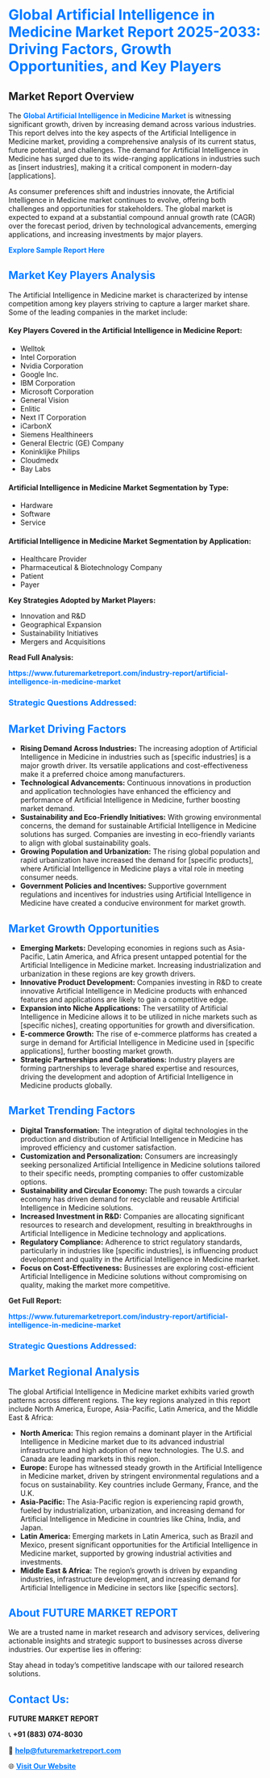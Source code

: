 <h1 style="color: #007BFF;">Global Artificial Intelligence in Medicine Market Report 2025-2033: Driving Factors, Growth Opportunities, and Key Players</h1>

<section id="overview">
<h2>Market Report Overview</h2>
<p>The <a href="https://www.futuremarketreport.com/industry-report/artificial-intelligence-in-medicine-market" style="color: #007BFF; text-decoration: none;"><strong>Global Artificial Intelligence in Medicine Market</strong></a> is witnessing significant growth, driven by increasing demand across various industries. This report delves into the key aspects of the Artificial Intelligence in Medicine market, providing a comprehensive analysis of its current status, future potential, and challenges. The demand for Artificial Intelligence in Medicine has surged due to its wide-ranging applications in industries such as [insert industries], making it a critical component in modern-day [applications].</p>
<p>As consumer preferences shift and industries innovate, the Artificial Intelligence in Medicine market continues to evolve, offering both challenges and opportunities for stakeholders. The global market is expected to expand at a substantial compound annual growth rate (CAGR) over the forecast period, driven by technological advancements, emerging applications, and increasing investments by major players.</p>
</section>

<section id="overview">
<p><a href="https://www.futuremarketreport.com/request-sample/reportId=106449" style="color: #007BFF; text-decoration: none;"><strong>Explore Sample Report Here</strong></a></p>
</section>

<section id="key-players">
<h2 style="color: #007BFF;">Market Key Players Analysis</h2>
<p>The Artificial Intelligence in Medicine market is characterized by intense competition among key players striving to capture a larger market share. Some of the leading companies in the market include:</p>
<h4>Key Players Covered in the Artificial Intelligence in Medicine Report:</h4>
<ul><li>Welltok</li><li>Intel Corporation</li><li>Nvidia Corporation</li><li>Google Inc.</li><li>IBM Corporation</li><li>Microsoft Corporation</li><li>General Vision</li><li>Enlitic</li><li>Next IT Corporation</li><li>iCarbonX</li><li>Siemens Healthineers</li><li>General Electric (GE) Company</li><li>Koninklijke Philips</li><li>Cloudmedx</li><li>Bay Labs</li></ul>
<h4>Artificial Intelligence in Medicine Market Segmentation by Type:</h4>
<ul><li>Hardware</li><li>Software</li><li>Service</li></ul>

<h4>Artificial Intelligence in Medicine Market Segmentation by Application:</h4>
<ul><li>Healthcare Provider</li><li>Pharmaceutical &amp; Biotechnology Company</li><li>Patient</li><li>Payer</li></ul>
<p><strong>Key Strategies Adopted by Market Players:</strong></p>
<ul>
<li>Innovation and R&D</li>
<li>Geographical Expansion</li>
<li>Sustainability Initiatives</li>
<li>Mergers and Acquisitions</li>
</ul>
</section>

<section>
<p><strong>Read Full Analysis: </strong></p><a href="https://www.futuremarketreport.com/industry-report/artificial-intelligence-in-medicine-market" style="color: #007BFF; text-decoration: none;"><strong>https://www.futuremarketreport.com/industry-report/artificial-intelligence-in-medicine-market</strong></a>
<h3 style="color: #007BFF;">Strategic Questions Addressed:</h3>
</section>

<section id="driving-factors">
<h2 style="color: #007BFF;">Market Driving Factors</h2>
<ul>
<li><strong>Rising Demand Across Industries:</strong> The increasing adoption of Artificial Intelligence in Medicine in industries such as [specific industries] is a major growth driver. Its versatile applications and cost-effectiveness make it a preferred choice among manufacturers.</li>
<li><strong>Technological Advancements:</strong> Continuous innovations in production and application technologies have enhanced the efficiency and performance of Artificial Intelligence in Medicine, further boosting market demand.</li>
<li><strong>Sustainability and Eco-Friendly Initiatives:</strong> With growing environmental concerns, the demand for sustainable Artificial Intelligence in Medicine solutions has surged. Companies are investing in eco-friendly variants to align with global sustainability goals.</li>
<li><strong>Growing Population and Urbanization:</strong> The rising global population and rapid urbanization have increased the demand for [specific products], where Artificial Intelligence in Medicine plays a vital role in meeting consumer needs.</li>
<li><strong>Government Policies and Incentives:</strong> Supportive government regulations and incentives for industries using Artificial Intelligence in Medicine have created a conducive environment for market growth.</li>
</ul>
</section>

<section id="growth-opportunities">
<h2 style="color: #007BFF;">Market Growth Opportunities</h2>
<ul>
<li><strong>Emerging Markets:</strong> Developing economies in regions such as Asia-Pacific, Latin America, and Africa present untapped potential for the Artificial Intelligence in Medicine market. Increasing industrialization and urbanization in these regions are key growth drivers.</li>
<li><strong>Innovative Product Development:</strong> Companies investing in R&D to create innovative Artificial Intelligence in Medicine products with enhanced features and applications are likely to gain a competitive edge.</li>
<li><strong>Expansion into Niche Applications:</strong> The versatility of Artificial Intelligence in Medicine allows it to be utilized in niche markets such as [specific niches], creating opportunities for growth and diversification.</li>
<li><strong>E-commerce Growth:</strong> The rise of e-commerce platforms has created a surge in demand for Artificial Intelligence in Medicine used in [specific applications], further boosting market growth.</li>
<li><strong>Strategic Partnerships and Collaborations:</strong> Industry players are forming partnerships to leverage shared expertise and resources, driving the development and adoption of Artificial Intelligence in Medicine products globally.</li>
</ul>
</section>

<section id="trending-factors">
<h2 style="color: #007BFF;">Market Trending Factors</h2>
<ul>
<li><strong>Digital Transformation:</strong> The integration of digital technologies in the production and distribution of Artificial Intelligence in Medicine has improved efficiency and customer satisfaction.</li>
<li><strong>Customization and Personalization:</strong> Consumers are increasingly seeking personalized Artificial Intelligence in Medicine solutions tailored to their specific needs, prompting companies to offer customizable options.</li>
<li><strong>Sustainability and Circular Economy:</strong> The push towards a circular economy has driven demand for recyclable and reusable Artificial Intelligence in Medicine solutions.</li>
<li><strong>Increased Investment in R&D:</strong> Companies are allocating significant resources to research and development, resulting in breakthroughs in Artificial Intelligence in Medicine technology and applications.</li>
<li><strong>Regulatory Compliance:</strong> Adherence to strict regulatory standards, particularly in industries like [specific industries], is influencing product development and quality in the Artificial Intelligence in Medicine market.</li>
<li><strong>Focus on Cost-Effectiveness:</strong> Businesses are exploring cost-efficient Artificial Intelligence in Medicine solutions without compromising on quality, making the market more competitive.</li>
</ul>
</section>

<section>
<p><strong>Get Full Report: </strong></p><a href="https://www.futuremarketreport.com/industry-report/artificial-intelligence-in-medicine-market" style="color: #007BFF; text-decoration: none;"><strong>https://www.futuremarketreport.com/industry-report/artificial-intelligence-in-medicine-market</strong></a>
<h3 style="color: #007BFF;">Strategic Questions Addressed:</h3>
</section>


<section id="regional-analysis">
<h2 style="color: #007BFF;">Market Regional Analysis</h2>
<p>The global Artificial Intelligence in Medicine market exhibits varied growth patterns across different regions. The key regions analyzed in this report include North America, Europe, Asia-Pacific, Latin America, and the Middle East & Africa:</p>
<ul>
<li><strong>North America:</strong> This region remains a dominant player in the Artificial Intelligence in Medicine market due to its advanced industrial infrastructure and high adoption of new technologies. The U.S. and Canada are leading markets in this region.</li>
<li><strong>Europe:</strong> Europe has witnessed steady growth in the Artificial Intelligence in Medicine market, driven by stringent environmental regulations and a focus on sustainability. Key countries include Germany, France, and the U.K.</li>
<li><strong>Asia-Pacific:</strong> The Asia-Pacific region is experiencing rapid growth, fueled by industrialization, urbanization, and increasing demand for Artificial Intelligence in Medicine in countries like China, India, and Japan.</li>
<li><strong>Latin America:</strong> Emerging markets in Latin America, such as Brazil and Mexico, present significant opportunities for the Artificial Intelligence in Medicine market, supported by growing industrial activities and investments.</li>
<li><strong>Middle East & Africa:</strong> The region’s growth is driven by expanding industries, infrastructure development, and increasing demand for Artificial Intelligence in Medicine in sectors like [specific sectors].</li>
</ul>
</section>

<footer>
<h2 style="color: #007BFF;">About FUTURE MARKET REPORT</h2>
<p>We are a trusted name in market research and advisory services, delivering actionable insights and strategic support to businesses across diverse industries. Our expertise lies in offering:</p>

<p>Stay ahead in today’s competitive landscape with our tailored research solutions.</p>

<h2 style="color: #007BFF;">Contact Us:</h2>
<p><strong>FUTURE MARKET REPORT</strong></p>
<p>📞 <strong>+91 (883) 074-8030</strong></p>
<p>📧 <strong><a href="mailto:help@futuremarketreport.com" style="color: #007BFF;">help@futuremarketreport.com</a></strong></p>
<p>🌐 <strong><a href="https://www.futuremarketreport.com/" style="color: #007BFF;">Visit Our Website</a></strong></p>
</footer>